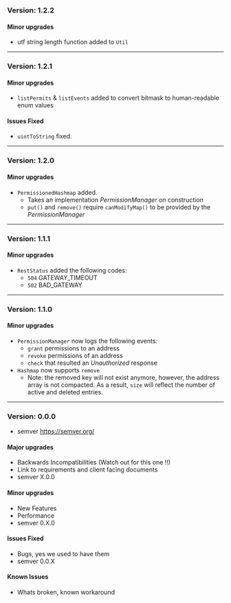 ### Version: 1.2.2

#### Minor upgrades
* utf string length function added to `Util`
  
------------

### Version: 1.2.1

#### Minor upgrades
* `listPermits` & `listEvents` added to convert bitmask to human-readable enum values
  
#### Issues Fixed
* `uintToString` fixed.
  
------------

### Version: 1.2.0

#### Minor upgrades
* `PermissionedHashmap` added. 
  * Takes an implementation _PermissionManager_ on construction
  * `put()` and `remove()` require `canModifyMap()` to be provided by the _PermissionManager_
  
------------
### Version: 1.1.1

#### Minor upgrades
* `RestStatus` added the following codes: 
   * `504` GATEWAY_TIMEOUT
   * `502` BAD_GATEWAY

------------

### Version: 1.1.0

#### Minor upgrades
* `PermissionManager` now logs the following events: 
   * `grant` permissions to an address
   * `revoke` permissions of an address
   * `check` that resulted an _Unauthorized_ response
* `Hashmap` now supports `remove`
   * Note: the removed key will not exist anymore, however, the address array is not compacted. As a result, `size` will reflect the number of active and deleted entries.

------------

### Version: 0.0.0
* semver https://semver.org/

#### Major upgrades
* Backwards Incompatibilities (Watch out for this one !!)
* Link to requirements and client facing documents
* semver X.0.0

#### Minor upgrades
* New Features
* Performance
* semver 0.X.0

#### Issues Fixed
* Bugs, yes we used to have them
* semver 0.0.X

#### Known Issues
* Whats broken, known workaround
